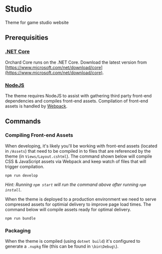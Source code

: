 # Studio

Theme for game studio website

## Prerequisities

### [.NET Core](https://docs.microsoft.com/en-us/dotnet/core/)

Orchard Core runs on the .NET Core. Download the latest version from [https://www.microsoft.com/net/download/core](https://www.microsoft.com/net/download/core).

### [NodeJS](https://nodejs.org/en/)

The theme requires NodeJS to assist with gathering third party front-end dependencies and compiles front-end assets. Compilation of front-end assets is handled by [Webpack](https://webpack.js.org/).

## Commands

### Compiling Front-end Assets

When developing, it's likely you'll be working with front-end assets (located in `/Assets`) that need to be compiled in to files that are referenced by the theme (in `Views/Layout.cshtml`). The command shown below will compile CSS & JavaScript assets via Webpack and keep watch of files that will trigger compilation.

    npm run develop

*Hint: Running `npm start` will run the command above after running `npm install`.*

When the theme is deployed to a production environment we need to serve compressed assets for optimial delivery to improve page load times. The command below will compile assets ready for optimal delivery.

    npm run bundle

### Packaging

When the theme is compiled (using `dotnet build`) it's configured to generate a `.nupkg` file (this can be found in `\bin\Debug\`).